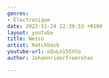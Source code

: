 ```yaml
---
genres:
- Electronique
date: 2022-11-24 22:39:53 +0100
layout: youtube
title: Nesso
artist: Hatchback
youtube-url: oQuLn15SVSo
author: Johannriderfromrohan

---
```

